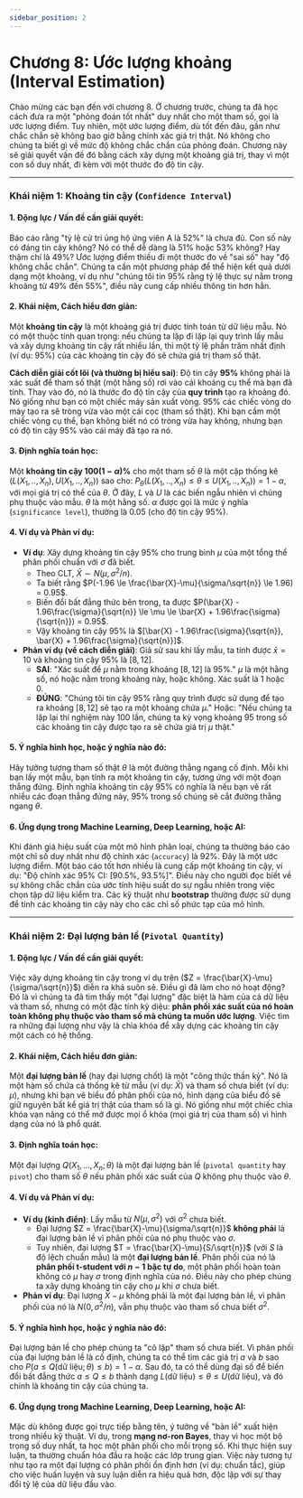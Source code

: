 ```yaml
---
sidebar_position: 2
---
```

# Chương 8: Ước lượng khoảng (Interval Estimation)

Chào mừng các bạn đến với chương 8. Ở chương trước, chúng ta đã học cách đưa ra một "phỏng đoán tốt nhất" duy nhất cho một tham số, gọi là ước lượng điểm. Tuy nhiên, một ước lượng điểm, dù tốt đến đâu, gần như chắc chắn sẽ không bao giờ bằng chính xác giá trị thật. Nó không cho chúng ta biết gì về mức độ không chắc chắn của phỏng đoán. Chương này sẽ giải quyết vấn đề đó bằng cách xây dựng một khoảng giá trị, thay vì một con số duy nhất, đi kèm với một thước đo độ tin cậy.

---

### **Khái niệm 1: Khoảng tin cậy (`Confidence Interval`)**

#### 1. Động lực / Vấn đề cần giải quyết:
Báo cáo rằng "tỷ lệ cử tri ủng hộ ứng viên A là 52%" là chưa đủ. Con số này có đáng tin cậy không? Nó có thể dễ dàng là 51% hoặc 53% không? Hay thậm chí là 49%? Ước lượng điểm thiếu đi một thước đo về "sai số" hay "độ không chắc chắn". Chúng ta cần một phương pháp để thể hiện kết quả dưới dạng một khoảng, ví dụ như "chúng tôi tin 95% rằng tỷ lệ thực sự nằm trong khoảng từ 49% đến 55%", điều này cung cấp nhiều thông tin hơn hẳn.

#### 2. Khái niệm, Cách hiểu đơn giản:
Một **khoảng tin cậy** là một khoảng giá trị được tính toán từ dữ liệu mẫu. Nó có một thuộc tính quan trọng: nếu chúng ta lặp đi lặp lại quy trình lấy mẫu và xây dựng khoảng tin cậy rất nhiều lần, thì một tỷ lệ phần trăm nhất định (ví dụ: 95%) của các khoảng tin cậy đó sẽ chứa giá trị tham số thật.

**Cách diễn giải cốt lõi (và thường bị hiểu sai)**: Độ tin cậy **95%** không phải là xác suất để tham số thật (một hằng số) rơi vào cái khoảng cụ thể mà bạn đã tính. Thay vào đó, nó là thước đo độ tin cậy của **quy trình** tạo ra khoảng đó. Nó giống như bạn có một chiếc máy sản xuất vòng. 95% các chiếc vòng do máy tạo ra sẽ tròng vừa vào một cái cọc (tham số thật). Khi bạn cầm một chiếc vòng cụ thể, bạn không biết nó có tròng vừa hay không, nhưng bạn có độ tin cậy 95% vào cái máy đã tạo ra nó.

#### 3. Định nghĩa toán học:
Một **khoảng tin cậy $100(1-\alpha)\%$** cho một tham số $\theta$ là một cặp thống kê $(L(X_1,..,X_n), U(X_1,..,X_n))$ sao cho:
$P_{\theta}(L(X_1,..,X_n) \le \theta \le U(X_1,..,X_n)) = 1 - \alpha$, với mọi giá trị có thể của $\theta$.
Ở đây, $L$ và $U$ là các biến ngẫu nhiên vì chúng phụ thuộc vào mẫu. $\theta$ là một hằng số. $\alpha$ được gọi là mức ý nghĩa (`significance level`), thường là $0.05$ (cho độ tin cậy 95%).

#### 4. Ví dụ và Phản ví dụ:
* **Ví dụ**: Xây dựng khoảng tin cậy 95% cho trung bình $\mu$ của một tổng thể phân phối chuẩn với $\sigma$ đã biết.
    * Theo CLT, $\bar{X} \sim N(\mu, \sigma^2/n)$.
    * Ta biết rằng $P(-1.96 \le \frac{\bar{X}-\mu}{\sigma/\sqrt{n}} \le 1.96) = 0.95$.
    * Biến đổi bất đẳng thức bên trong, ta được $P(\bar{X} - 1.96\frac{\sigma}{\sqrt{n}} \le \mu \le \bar{X} + 1.96\frac{\sigma}{\sqrt{n}}) = 0.95$.
    * Vậy khoảng tin cậy 95% là $[\bar{X} - 1.96\frac{\sigma}{\sqrt{n}}, \bar{X} + 1.96\frac{\sigma}{\sqrt{n}}]$.
* **Phản ví dụ (về cách diễn giải)**: Giả sử sau khi lấy mẫu, ta tính được $\bar{x}=10$ và khoảng tin cậy 95% là $[8, 12]$.
    * **SAI**: "Xác suất để $\mu$ nằm trong khoảng $[8, 12]$ là 95%." $\mu$ là một hằng số, nó hoặc nằm trong khoảng này, hoặc không. Xác suất là 1 hoặc 0.
    * **ĐÚNG**: "Chúng tôi tin cậy 95% rằng quy trình được sử dụng để tạo ra khoảng $[8, 12]$ sẽ tạo ra một khoảng chứa $\mu$." Hoặc: "Nếu chúng ta lặp lại thí nghiệm này 100 lần, chúng ta kỳ vọng khoảng 95 trong số các khoảng tin cậy được tạo ra sẽ chứa giá trị $\mu$ thật."

#### 5. Ý nghĩa hình học, hoặc ý nghĩa nào đó:
Hãy tưởng tượng tham số thật $\theta$ là một đường thẳng ngang cố định. Mỗi khi bạn lấy một mẫu, bạn tính ra một khoảng tin cậy, tương ứng với một đoạn thẳng đứng. Định nghĩa khoảng tin cậy 95% có nghĩa là nếu bạn vẽ rất nhiều các đoạn thẳng đứng này, 95% trong số chúng sẽ cắt đường thẳng ngang $\theta$.


#### 6. Ứng dụng trong Machine Learning, Deep Learning, hoặc AI:
Khi đánh giá hiệu suất của một mô hình phân loại, chúng ta thường báo cáo một chỉ số duy nhất như độ chính xác (`accuracy`) là 92%. Đây là một ước lượng điểm. Một báo cáo tốt hơn nhiều là cung cấp một khoảng tin cậy, ví dụ: "Độ chính xác 95% CI: [90.5%, 93.5%]". Điều này cho người đọc biết về sự không chắc chắn của ước tính hiệu suất do sự ngẫu nhiên trong việc chọn tập dữ liệu kiểm tra. Các kỹ thuật như **bootstrap** thường được sử dụng để tính các khoảng tin cậy này cho các chỉ số phức tạp của mô hình.

---

### **Khái niệm 2: Đại lượng bản lề (`Pivotal Quantity`)**

#### 1. Động lực / Vấn đề cần giải quyết:
Việc xây dựng khoảng tin cậy trong ví dụ trên ($Z = \frac{\bar{X}-\mu}{\sigma/\sqrt{n}}$) diễn ra khá suôn sẻ. Điều gì đã làm cho nó hoạt động? Đó là vì chúng ta đã tìm thấy một "đại lượng" đặc biệt là hàm của cả dữ liệu và tham số, nhưng có một đặc tính kỳ diệu: **phân phối xác suất của nó hoàn toàn không phụ thuộc vào tham số mà chúng ta muốn ước lượng**. Việc tìm ra những đại lượng như vậy là chìa khóa để xây dựng các khoảng tin cậy một cách có hệ thống.

#### 2. Khái niệm, Cách hiểu đơn giản:
Một **đại lượng bản lề** (hay đại lượng chốt) là một "công thức thần kỳ". Nó là một hàm số chứa cả thống kê từ mẫu (ví dụ: $\bar{X}$) và tham số chưa biết (ví dụ: $\mu$), nhưng khi bạn vẽ biểu đồ phân phối của nó, hình dạng của biểu đồ sẽ giữ nguyên bất kể giá trị thật của tham số là gì. Nó giống như một chiếc chìa khóa vạn năng có thể mở được mọi ổ khóa (mọi giá trị của tham số) vì hình dạng của nó là phổ quát.

#### 3. Định nghĩa toán học:
Một đại lượng $Q(X_1, ..., X_n; \theta)$ là một đại lượng bản lề (`pivotal quantity` hay `pivot`) cho tham số $\theta$ nếu phân phối xác suất của $Q$ không phụ thuộc vào $\theta$.

#### 4. Ví dụ và Phản ví dụ:
* **Ví dụ (kinh điển)**: Lấy mẫu từ $N(\mu, \sigma^2)$ với $\sigma^2$ chưa biết.
    * Đại lượng $Z = \frac{\bar{X}-\mu}{\sigma/\sqrt{n}}$ **không phải** là đại lượng bản lề vì phân phối của nó phụ thuộc vào $\sigma$.
    * Tuy nhiên, đại lượng $T = \frac{\bar{X}-\mu}{S/\sqrt{n}}$ (với $S$ là độ lệch chuẩn mẫu) là một **đại lượng bản lề**. Phân phối của nó là **phân phối t-student với $n-1$ bậc tự do**, một phân phối hoàn toàn không có $\mu$ hay $\sigma$ trong định nghĩa của nó. Điều này cho phép chúng ta xây dựng khoảng tin cậy cho $\mu$ khi $\sigma$ chưa biết.
* **Phản ví dụ**: Đại lượng $\bar{X} - \mu$ không phải là một đại lượng bản lề, vì phân phối của nó là $N(0, \sigma^2/n)$, vẫn phụ thuộc vào tham số chưa biết $\sigma^2$.

#### 5. Ý nghĩa hình học, hoặc ý nghĩa nào đó:
Đại lượng bản lề cho phép chúng ta "cô lập" tham số chưa biết. Vì phân phối của đại lượng bản lề là cố định, chúng ta có thể tìm các giá trị $a$ và $b$ sao cho $P(a \le Q(\text{dữ liệu}; \theta) \le b) = 1-\alpha$. Sau đó, ta có thể dùng đại số để biến đổi bất đẳng thức $a \le Q \le b$ thành dạng $L(\text{dữ liệu}) \le \theta \le U(\text{dữ liệu})$, và đó chính là khoảng tin cậy của chúng ta.

#### 6. Ứng dụng trong Machine Learning, Deep Learning, hoặc AI:
Mặc dù không được gọi trực tiếp bằng tên, ý tưởng về "bản lề" xuất hiện trong nhiều kỹ thuật. Ví dụ, trong **mạng nơ-ron Bayes**, thay vì học một bộ trọng số duy nhất, ta học một phân phối cho mỗi trọng số. Khi thực hiện suy luận, ta thường chuẩn hóa đầu ra hoặc các lớp trung gian. Việc này tương tự như tạo ra một đại lượng có phân phối ổn định hơn (ví dụ: chuẩn tắc), giúp cho việc huấn luyện và suy luận diễn ra hiệu quả hơn, độc lập với sự thay đổi tỷ lệ của dữ liệu đầu vào.